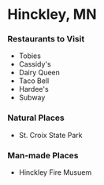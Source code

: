 #  Hinckley, MN

### Restaurants to Visit
- Tobies
- Cassidy's
- Dairy Queen
- Taco Bell
- Hardee's 
- Subway

### Natural Places
- St. Croix State Park

### Man-made Places
- Hinckley Fire Musuem
